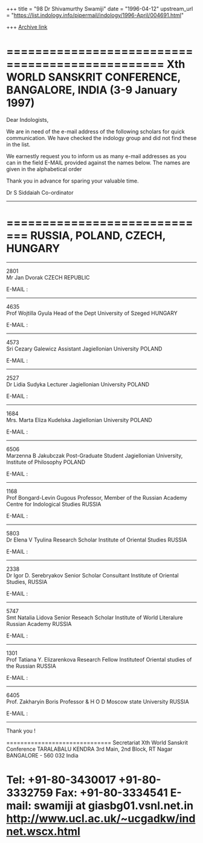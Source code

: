 +++
title = "98 Dr Shivamurthy Swamiji"
date = "1996-04-12"
upstream_url = "https://list.indology.info/pipermail/indology/1996-April/004691.html"

+++
[Archive link](https://list.indology.info/pipermail/indology/1996-April/004691.html)

================================================
Xth WORLD SANSKRIT CONFERENCE, BANGALORE, INDIA
(3-9 January 1997)
================================================

Dear Indologists,

We are in need of the e-mail address of the following scholars for quick communication.  We have checked the indology group and did not find these in the list.

We earnestly request you to inform us as many e-mail addresses as you can in the field E-MAIL provided against the names below. The names are given in the alphabetical order

Thank you in advance for sparing your valuable time.

Dr S Siddaiah
Co-ordinator
_____________________________________________________



=============================
RUSSIA, POLAND, CZECH, HUNGARY
=============================

_______________________________________________________

2801  	
Mr  Jan Dvorak
CZECH REPUBLIC

E-MAIL : 
______________________________________________________________
4635  	
Prof  Wojtilla Gyula
Head of the Dept
University of Szeged
HUNGARY

E-MAIL : 
______________________________________________________________
4573  	
Sri  Cezary Galewicz
Assistant
Jagiellonian University
POLAND

E-MAIL : 
______________________________________________________________
2527  	
Dr  Lidia Sudyka
Lecturer
Jagiellonian University
POLAND

E-MAIL : 
______________________________________________________________
1684  	
Mrs.  Marta Eliza Kudelska
Jagiellonian University
POLAND

E-MAIL : 
______________________________________________________________
6506  	
Marzenna B Jakubczak
Post-Graduate Student
Jagiellonian University, Institute of Philosophy
POLAND

E-MAIL : 
______________________________________________________________
1168  	
Prof  Bongard-Levin Gugous
Professor, Member of the Russian Academy
Centre for Indological Studies
RUSSIA

E-MAIL : 
______________________________________________________________
5803  	
Dr  Elena V Tyulina
Research Scholar
Institute of Oriental Studies
RUSSIA

E-MAIL : 
______________________________________________________________
2338  	
Dr  Igor D. Serebryakov
Senior Scholar Consultant
Institute of Oriental Studies,
RUSSIA

E-MAIL : 
______________________________________________________________
5747  	
Smt  Natalia Lidova
Senior Reseach Scholar
Institute of World Literalure Russian Academy
RUSSIA

E-MAIL : 
______________________________________________________________
1301  	
Prof  Tatiana Y. Elizarenkova
Research Fellow
Instituteof Oriental studies of the Russian
RUSSIA

E-MAIL : 
______________________________________________________________
6405  	
Prof.  Zakharyin Boris
Professor & H O D
Moscow state University
RUSSIA

E-MAIL : 
______________________________________________________________

Thank you !


==============================
Secretariat
Xth World Sanskrit Conference
TARALABALU  KENDRA
3rd Main, 2nd Block, RT Nagar
BANGALORE - 560 032 
India

Tel:  +91-80-3430017
       +91-80-3332759
Fax: +91-80-3334541
E-mail: swamiji at giasbg01.vsnl.net.in
http://www.ucl.ac.uk/~ucgadkw/indnet.wscx.html
======================================









